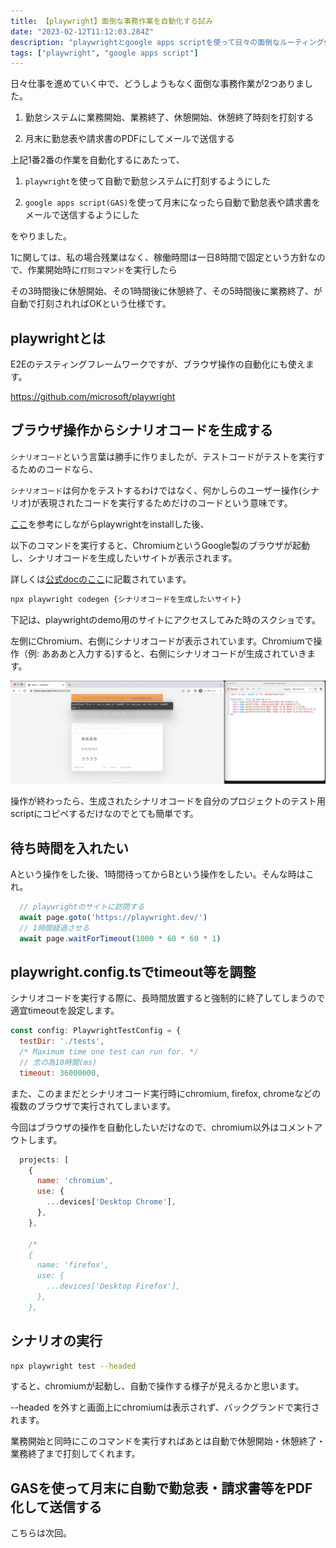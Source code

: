 ```yaml
---
title: 【playwright】面倒な事務作業を自動化する試み
date: "2023-02-12T11:12:03.284Z"
description: "playwrightとgoogle apps scriptを使って日々の面倒なルーティング作業を自動化しました"
tags: ["playwright", "google apps script"]
---
```


日々仕事を進めていく中で、どうしようもなく面倒な事務作業が2つありました。

1. 勤怠システムに業務開始、業務終了、休憩開始、休憩終了時刻を打刻する

2. 月末に勤怠表や請求書のPDFにしてメールで送信する

上記1番2番の作業を自動化するにあたって、

1. `playwright`を使って自動で勤怠システムに打刻するようにした

2. `google apps script(GAS)`を使って月末になったら自動で勤怠表や請求書をメールで送信するようにした

をやりました。

1に関しては、私の場合残業はなく、稼働時間は一日8時間で固定という方針なので、作業開始時に`打刻コマンド`を実行したら

その3時間後に休憩開始、その1時間後に休憩終了、その5時間後に業務終了、が自動で打刻されればOKという仕様です。

## playwrightとは

E2Eのテスティングフレームワークですが、ブラウザ操作の自動化にも使えます。

<a href="https://github.com/microsoft/playwright" target="_blank">
https://github.com/microsoft/playwright
</a>

## ブラウザ操作からシナリオコードを生成する

`シナリオコード`という言葉は勝手に作りましたが、テストコードがテストを実行するためのコードなら、

`シナリオコード`は何かをテストするわけではなく、何かしらのユーザー操作(シナリオ)が表現されたコードを実行するためだけのコードという意味です。

<a href="https://playwright.dev/docs/intro" target="_blank">ここ</a>を参考にしながらplaywrightをinstallした後、

以下のコマンドを実行すると、ChromiumというGoogle製のブラウザが起動し、シナリオコードを生成したいサイトが表示されます。

詳しくは<a href="https://playwright.dev/docs/codegen#running-codegen" target="_blank">公式docのここ</a>に記載されています。

```bash
npx playwright codegen {シナリオコードを生成したいサイト}
```

下記は、playwrightのdemo用のサイトにアクセスしてみた時のスクショです。

左側にChromium、右側にシナリオコードが表示されています。Chromiumで操作（例: あああと入力する)すると、右側にシナリオコードが生成されていきます。

![img1](./img1.png)

操作が終わったら、生成されたシナリオコードを自分のプロジェクトのテスト用scriptにコピペするだけなのでとても簡単です。

## 待ち時間を入れたい

Aという操作をした後、1時間待ってからBという操作をしたい。そんな時はこれ。

```js
  // playwrightのサイトに訪問する
  await page.goto('https://playwright.dev/')
  // 1時間経過させる
  await page.waitForTimeout(1000 * 60 * 60 * 1)
```

## playwright.config.tsでtimeout等を調整

シナリオコードを実行する際に、長時間放置すると強制的に終了してしまうので適宜timeoutを設定します。

```js
const config: PlaywrightTestConfig = {
  testDir: './tests',
  /* Maximum time one test can run for. */
  // 念の為10時間(ms)
  timeout: 36000000,
```

また、このままだとシナリオコード実行時にchromium, firefox, chromeなどの複数のブラウザで実行されてしまいます。

今回はブラウザの操作を自動化したいだけなので、chromium以外はコメントアウトします。

```js
  projects: [
    {
      name: 'chromium',
      use: {
        ...devices['Desktop Chrome'],
      },
    },

    /*
    {
      name: 'firefox',
      use: {
        ...devices['Desktop Firefox'],
      },
    },
```

## シナリオの実行

```bash
npx playwright test --headed
```

すると、chromiumが起動し、自動で操作する様子が見えるかと思います。

--headed を外すと画面上にchromiumは表示されず、バックグランドで実行されます。

業務開始と同時にこのコマンドを実行すればあとは自動で休憩開始・休憩終了・業務終了まで打刻してくれます。

## GASを使って月末に自動で勤怠表・請求書等をPDF化して送信する

こちらは次回。
